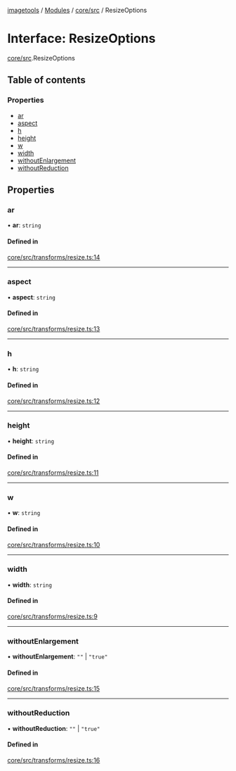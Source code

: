 [imagetools](../README.md) / [Modules](../modules.md) / [core/src](../modules/core_src.md) / ResizeOptions

# Interface: ResizeOptions

[core/src](../modules/core_src.md).ResizeOptions

## Table of contents

### Properties

- [ar](core_src.ResizeOptions.md#ar)
- [aspect](core_src.ResizeOptions.md#aspect)
- [h](core_src.ResizeOptions.md#h)
- [height](core_src.ResizeOptions.md#height)
- [w](core_src.ResizeOptions.md#w)
- [width](core_src.ResizeOptions.md#width)
- [withoutEnlargement](core_src.ResizeOptions.md#withoutenlargement)
- [withoutReduction](core_src.ResizeOptions.md#withoutreduction)

## Properties

### ar

• **ar**: `string`

#### Defined in

[core/src/transforms/resize.ts:14](https://github.com/JonasKruckenberg/imagetools/blob/0016446/packages/core/src/transforms/resize.ts#L14)

___

### aspect

• **aspect**: `string`

#### Defined in

[core/src/transforms/resize.ts:13](https://github.com/JonasKruckenberg/imagetools/blob/0016446/packages/core/src/transforms/resize.ts#L13)

___

### h

• **h**: `string`

#### Defined in

[core/src/transforms/resize.ts:12](https://github.com/JonasKruckenberg/imagetools/blob/0016446/packages/core/src/transforms/resize.ts#L12)

___

### height

• **height**: `string`

#### Defined in

[core/src/transforms/resize.ts:11](https://github.com/JonasKruckenberg/imagetools/blob/0016446/packages/core/src/transforms/resize.ts#L11)

___

### w

• **w**: `string`

#### Defined in

[core/src/transforms/resize.ts:10](https://github.com/JonasKruckenberg/imagetools/blob/0016446/packages/core/src/transforms/resize.ts#L10)

___

### width

• **width**: `string`

#### Defined in

[core/src/transforms/resize.ts:9](https://github.com/JonasKruckenberg/imagetools/blob/0016446/packages/core/src/transforms/resize.ts#L9)

___

### withoutEnlargement

• **withoutEnlargement**: ``""`` \| ``"true"``

#### Defined in

[core/src/transforms/resize.ts:15](https://github.com/JonasKruckenberg/imagetools/blob/0016446/packages/core/src/transforms/resize.ts#L15)

___

### withoutReduction

• **withoutReduction**: ``""`` \| ``"true"``

#### Defined in

[core/src/transforms/resize.ts:16](https://github.com/JonasKruckenberg/imagetools/blob/0016446/packages/core/src/transforms/resize.ts#L16)

